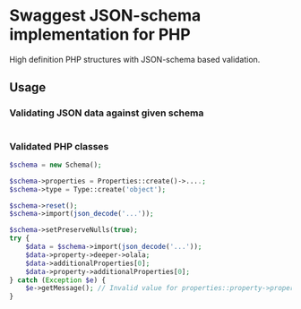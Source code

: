 # Swaggest JSON-schema implementation for PHP

High definition PHP structures with JSON-schema based validation.

## Usage

### Validating JSON data against given schema

```php

```

### Validated PHP classes

```php
$schema = new Schema();

$schema->properties = Properties::create()->....;
$schema->type = Type::create('object');

$schema->reset();
$schema->import(json_decode('...'));

$schema->setPreserveNulls(true);
try {
    $data = $schema->import(json_decode('...'));
    $data->property->deeper->olala;
    $data->additionalProperties[0];
    $data->property->additionalProperties[0];
} catch (Exception $e) {
    $e->getMessage(); // Invalid value for properties::property->properties::deeper, object expected
}
```
